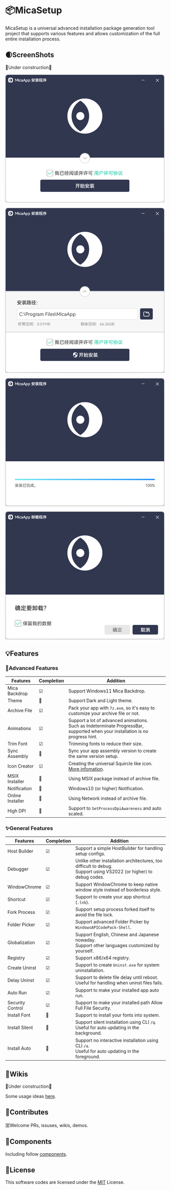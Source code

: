 # 📦MicaSetup

MicaSetup is a universal advanced installation package generation tool project that supports various features and allows customization of the full entire installation process.

## 🌒ScreenShots

🚧Under construction🚧

<img src="assets/image-20230310051757266.png" alt="image-20230310051757266" style="zoom:100%;" />

![image-20230310052725593](assets/image-20230310052725593.png)

![image-20230310051930796](assets/image-20230310051930796.png)

![image-20230310052620534](assets/image-20230310052620534.png)

## 💡Features

### 🌟Advanced Features

| Features         | Completion | Addition                                                     |
| ---------------- | ---------- | ------------------------------------------------------------ |
| Mica Backdrop    | ☑          | Support Windows11 Mica Backdrop.                             |
| Theme            | 🔲          | Support Dark and Light theme.                                |
| Archive File     | ☑          | Pack your app with `7z.exe`, so it's easy to customize your archive file or not. |
| Animations       | ☑          | Support a lot of advanced animations.<br />Such as Indeterminate ProgressBar, supported when your installation is no progress hint. |
| Trim Font        | ☑          | Trimming fonts to reduce their size.                         |
| Sync Assembly    | 🔲          | Sync your app assembly version to create the same version setup. |
| Icon Creator     | ☑          | Creating the universal Squircle like icon.<br />[More infomation](src\MicaSetup.Tools\MicaSquircle\README.md). |
| MSIX Installer   | 🔲          | Using MSIX package instead of archive file.                  |
| Notification     | 🔲          | Windows10 (or higher) Notification.                          |
| Online Installer | 🔲          | Using Network instead of archive file.                       |
| High DPI         | 🔲          | Support to `SetProcessDpiAwareness` and auto scaled.         |

### ✨General Features

| Features         | Completion | Addition                                                     |
| ---------------- | ---------- | ------------------------------------------------------------ |
| Host Builder     | ☑          | Support a simple HostBuilder for handling setup configs.     |
| Debugger         | ☑          | Unlike other installation architectures, too difficult to debug.<br />Support using VS2022 (or higher) to debug codes. |
| WindowChrome     | ☑          | Support WindowChrome to keep native window style instead of borderless style. |
| Shortcut         | ☑          | Support to create your app shortcut (`.lnk`).                |
| Fork Process     | ☑          | Support setup process forked itself to avoid the file lock.  |
| Folder Picker    | ☑          | Support advanced Folder Picker by `WindowsAPICodePack-Shell`. |
| Globalization    | ☑          | Support English, Chinese and Japanese nowaday.<br />Support other languages customized by yourself. |
| Registry         | ☑          | Support x86/x64 registry.                                    |
| Create Uninst    | ☑          | Support to create `Uninst.exe` for system uninstallation.    |
| Delay Uninst     | ☑          | Support to delete file delay until reboot.<br />Useful for handling when uninst files fails. |
| Auto Run         | ☑          | Support to make your installed app auto run.                 |
| Security Control | ☑          | Support to make your installed path Allow Full File Security. |
| Install Font     | 🔲          | Support to install your fonts into system.                   |
| Install Silent   | 🔲          | Support silent installation using CLI `/q`.<br />Useful for auto updating in the background. |
| Install Auto     | 🔲          | Support no interactive installation using CLI `/a`.<br />Useful for auto updating in the foreground. |

## 📖Wikis

🚧Under construction🚧

Some usage ideas [here](src/README.md).

## 🚀Contributes

🈺Welcome PRs, issuses, wikis, demos.

## 🌟Components

Including follow [components](COMPONENTS.md).

## 📑License

This software codes are licensed under the [MIT](LICENSE) License.

